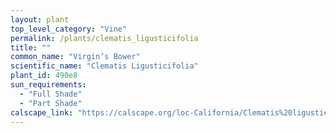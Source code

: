 ```yaml
---
layout: plant                                                              
top_level_category: "Vine"
permalink: /plants/clematis_ligusticifolia
title: ""
common_name: "Virgin’s Bower"
scientific_name: "Clematis Ligusticifolia"
plant_id: 490e8
sun_requirements:
  - "Full Shade"
  - "Part Shade"
calscape_link: "https://calscape.org/loc-California/Clematis%20ligusticifolia(%20)"
---
```


